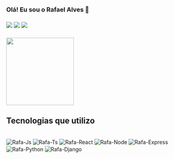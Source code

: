 ### Olá! Eu sou o Rafael Alves 👋

###

<a href="https://instagram.com/rafael.alves92" target="_blank"><img src="https://img.shields.io/badge/Instagram-E4405F?style=for-the-badge&logo=instagram&logoColor=white"></a> 
<a href="https://www.linkedin.com/in/rafaelalves92" target="_blank"><img src="https://img.shields.io/badge/LinkedIn-0077B5?style=for-the-badge&logo=linkedin&logoColor=whitee"></a>
<a href = "mailto:rafaelskz92@gmail.com"><img src="https://img.shields.io/badge/Gmail-D14836?style=for-the-badge&logo=gmail&logoColor=white"></a>

###

<div>
  <img height="180em" src="https://github-readme-stats.vercel.app/api?username=rafaelalves92&show_icons=true&theme=dark&include_all_commits=true&count_private=true"/>
</div>

###

## Tecnologias que utilizo
<div style="display: inline_block"><br>
  <img align="center" alt="Rafa-Js" src="https://img.shields.io/badge/JavaScript-F7DF1E?style=for-the-badge&logo=javascript&logoColor=black">
  <img align="center" alt="Rafa-Ts" src="https://img.shields.io/badge/TypeScript-007ACC?style=for-the-badge&logo=typescript&logoColor=white">
  <img align="center" alt="Rafa-React" src="https://img.shields.io/badge/React-20232A?style=for-the-badge&logo=react&logoColor=61DAFB">
  <img align="center" alt="Rafa-Node" src="https://img.shields.io/badge/Node.js-43853D?style=for-the-badge&logo=node.js&logoColor=white">
  <img align="center" alt="Rafa-Express" src="https://img.shields.io/badge/Express.js-404D59?style=for-the-badge">
  <img align="center" alt="Rafa-Python" src="https://img.shields.io/badge/Python-14354C?style=for-the-badge&logo=python&logoColor=white">
  <img align="center" alt="Rafa-Django" src="https://img.shields.io/badge/Django-092E20?style=for-the-badge&logo=django&logoColor=white">
</div>
